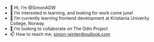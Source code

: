 - 👋 Hi, I’m @SimonADW
- 👀 I’m interested in learning, and looking for work come june!
- 🌱 I’m currently learning frontend development at Kristiania Univerity College, Norway
- 💞️ I’m looking to collaborate on The Odin Project
- 📫 How to reach me; simon-winter@outlook.com

<!---
SimonADW/SimonADW is a ✨ special ✨ repository because its `README.md` (this file) appears on your GitHub profile.
You can click the Preview link to take a look at your changes.
--->
